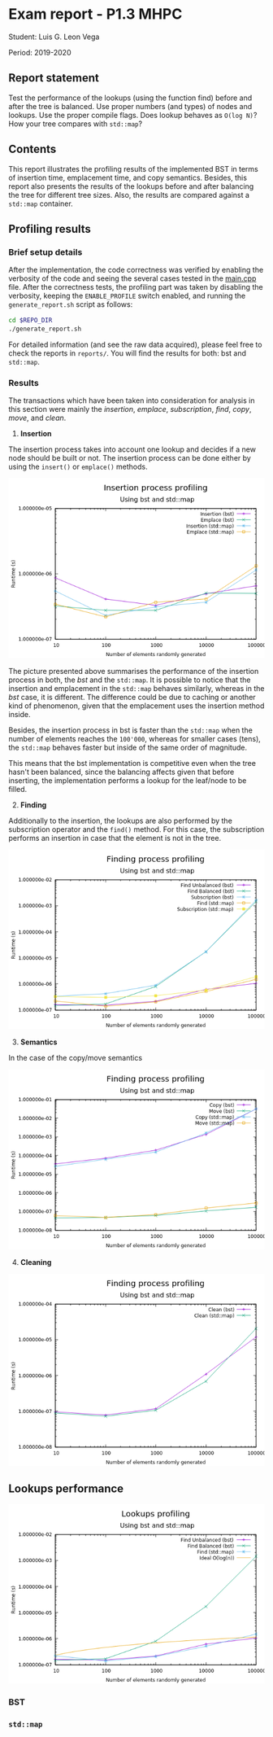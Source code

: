# Exam report - P1.3 MHPC

Student: Luis G. Leon Vega

Period: 2019-2020

## Report statement

Test the performance of the lookups (using the function find) before and 
after the tree is balanced. Use proper numbers (and types) of nodes and 
lookups. Use the proper compile flags. Does lookup behaves as `O(log N)`? 
How your tree compares with `std::map`?

## Contents

This report illustrates the profiling results of the implemented BST in terms 
of insertion time, emplacement time, and copy semantics. Besides, this report
also presents the results of the lookups before and after balancing the tree
for different tree sizes. Also, the results are compared against a 
`std::map` container.

## Profiling results

### Brief setup details 

After the implementation, the code correctness was verified by enabling the
verbosity of the code and seeing the several cases tested in the 
[main.cpp](main.cpp) file. After the correctness tests, the profiling part
was taken by disabling the verbosity, keeping the `ENABLE_PROFILE` switch
enabled, and running the `generate_report.sh` script as follows:

```bash
cd $REPO_DIR
./generate_report.sh
```

For detailed information (and see the raw data acquired), please feel free
to check the reports in `reports/`. You will find the results for both: 
bst and `std::map`.

### Results

The transactions which have been taken into consideration for analysis in
this section were mainly the *insertion*, *emplace*, *subscription*, *find*, 
*copy*, *move*, and *clean*.

1. **Insertion**

The insertion process takes into account one lookup and decides if a new 
node should be built or not. The insertion process can be done either by
using the `insert()` or `emplace()` methods.

![](plots/insertion.png)

The picture presented above summarises the performance of the insertion
process in both, the *bst* and the `std::map`. It is possible to notice that 
the insertion and emplacement in the `std::map` behaves similarly, whereas in 
the *bst* case, it is different. The difference could be due to caching or 
another kind of phenomenon, given that the emplacement uses the insertion 
method inside.

Besides, the insertion process in bst is faster than the `std::map` when the 
number of elements reaches the `100'000`, whereas for smaller cases (tens),
the `std::map` behaves faster but inside of the same order of magnitude.

This means that the bst implementation is competitive even when the tree hasn't
been balanced, since the balancing affects given that before inserting, the
implementation performs a lookup for the leaf/node to be filled.

2. **Finding**

Additionally to the insertion, the lookups are also performed by the 
subscription operator and the `find()` method. For this case, the subscription
performs an insertion in case that the element is not in the tree.

![](plots/finding.png)

3. **Semantics**

In the case of the copy/move semantics

![](plots/semantics.png)

4. **Cleaning**

![](plots/cleaning.png)

## Lookups performance

![](plots/lookup.png)

### BST

### `std::map`